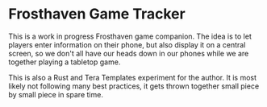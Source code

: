 # Frosthaven Game Tracker

This is a work in progress Frosthaven game companion.
The idea is to let players enter information on their phone, 
but also display it on a central screen, so we don't all have 
our heads down in our phones while we are together playing a tabletop game.

This is also a Rust and Tera Templates experiment for the author.
It is most likely not following many best practices, it gets thrown 
together small piece by small piece in spare time.